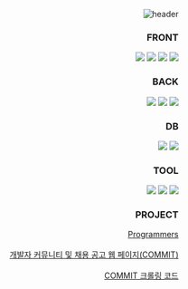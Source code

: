 <div align="right">
  
![header](https://capsule-render.vercel.app/api?type=slice&color=29174b&height=180&fontColor=ece9f2&text=Sarah%20Kim&fontAlign=22&rotate=-12&fontAlignY=25&desc=Back-end%20Developer&descAlign=66&descAlignY=44&reversal=true)

### FRONT
<!--Html-->
<img src="https://img.shields.io/badge/Html5-E34F26?style=for-the-badge&logo=html5&logoColor=white">
<!--Css-->
<img src="https://img.shields.io/badge/Css3-1572B6?style=for-the-badge&logo=css3&logoColor=white">
<!--Javascript-->
<img src="https://img.shields.io/badge/Javascript-F7DF1E?style=for-the-badge&logo=Javascript&logoColor=white">
<!--React-->
<img src="https://img.shields.io/badge/React-61DAFB?style=for-the-badge&logo=react&logoColor=white">

### BACK
<!--Java-->
<img src="https://img.shields.io/badge/JAVA-007396?style=for-the-badge&logo=Java&logoColor=white">
<!--Spring-->
<img src="https://img.shields.io/badge/Spring-6DB33F?style=for-the-badge&logo=Spring&logoColor=white">
<!--SpringBoot-->
<img src="https://img.shields.io/badge/Spring Boot-6DB33F?style=for-the-badge&logo=SpringBoot&logoColor=white">

### DB
<!-- MariaDB -->
<img src="https://img.shields.io/badge/MariaDB-003545?style=for-the-badge&logo=MariaDB&logoColor=white">
<!-- Oracle -->
<img src="https://img.shields.io/badge/Oracle-F80000?style=for-the-badge&logo=Oracle&logoColor=white">

### TOOL
<!-- VS Code -->
<img src="https://img.shields.io/badge/visualstudiocode-007ACC?style=for-the-badge&logo=visualstudiocode&logoColor=white">
<!-- Eclipse -->
<img src="https://img.shields.io/badge/Eclipse-2C2255?style=for-the-badge&logo=Eclipse%20IDE&logoColor=white">
<!-- DBeaver -->
<img src="https://img.shields.io/badge/DBeaver-382923?style=for-the-badge&logo=Dbeaver&logoColor=white">
<br/>

### PROJECT

[Programmers](https://github.com/kong980/Programmers.git)
<br/><br/>
[개발자 커뮤니티 및 채용 공고 웹 페이지(COMMIT)](https://github.com/JsolLee/commit)
<br/><br/>
[COMMIT 크롤링 코드](https://github.com/kong980/commit_crawling)
</div>

